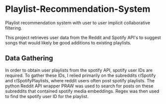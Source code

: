 # Playlist-Recommendation-System
Playlist recommendation system with user to user implicit collaborative filtering.

This project retrieves user data from the Reddit and Spotify API's to suggest songs that would likely be good additions to existing playlists.

## Data Gathering
In order to obtain user playlists from the spotify API, spotify user IDs are required. To gather these IDs, I relied primarily on the subreddits r/Spotify and r/SpotifyPlaylists, where reddit users often post spotify playlists. The python Reddit API wrapper PRAW was used to search for posts on these subreddits that contained spotify media embeddings. Regex was then used to find the spotify user ID for the playlist.
